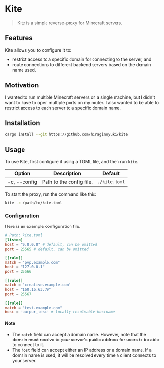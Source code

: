 # Kite
> Kite is a simple reverse-proxy for Minecraft servers.

## Features
Kite allows you to configure it to:
- restrict access to a specific domain for connecting to the server, and
- route connections to different backend servers based on the domain name used.

## Motivation
I wanted to run multiple Minecraft servers on a single machine, but I didn't want to have to open multiple ports on my router. I also wanted to be able to restrict access to each server to a specific domain name.

## Installation
```sh
cargo install --git https://github.com/hiraginoyuki/kite
```

## Usage

To use Kite, first configure it using a TOML file, and then run `kite`.

| Option | Description | Default
| --- | --- | --- |
| -c, --config | Path to the config file. | `./kite.toml` |

To start the proxy, run the command like this:

```sh
kite -c /path/to/kite.toml
```

### Configuration
Here is an example configuration file:

```toml
# Path: kite.toml
[listen]
host = "0.0.0.0" # default, can be omitted
port = 25565 # default, can be omitted

[[rule]]
match = "pvp.example.com"
host = "127.0.0.1"
port = 25566

[[rule]]
match = "creative.example.com"
host = "160.16.63.79"
port = 25567

[[rule]]
match = "test.example.com"
host = "purpur_test" # locally resolvable hostname
```

#### Note
- The `match` field can accept a domain name. However, note that the domain must resolve to your server's public address for users to be able to connect to it.
- The `host` field can accept either an IP address or a domain name. If a domain name is used, it will be resolved every time a client connects to your server.
